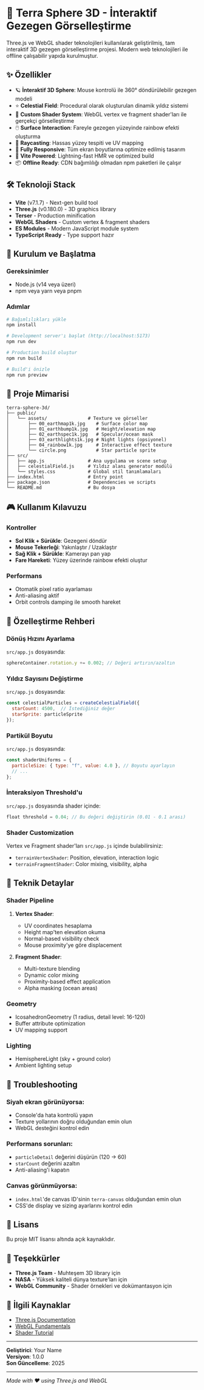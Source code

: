 # 🌌 Terra Sphere 3D - İnteraktif Gezegen Görselleştirme

Three.js ve WebGL shader teknolojileri kullanılarak geliştirilmiş, tam interaktif 3D gezegen görselleştirme projesi. Modern web teknolojileri ile offline çalışabilir yapıda kurulmuştur.

## ✨ Özellikler

- 🪐 **İnteraktif 3D Sphere**: Mouse kontrolü ile 360° döndürülebilir gezegen modeli
- ⭐ **Celestial Field**: Procedural olarak oluşturulan dinamik yıldız sistemi
- 🎨 **Custom Shader System**: WebGL vertex ve fragment shader'ları ile gerçekçi görselleştirme
- 🖱️ **Surface Interaction**: Fareyle gezegen yüzeyinde rainbow efekti oluşturma
- 🎯 **Raycasting**: Hassas yüzey tespiti ve UV mapping
- 📱 **Fully Responsive**: Tüm ekran boyutlarına optimize edilmiş tasarım
- 🚀 **Vite Powered**: Lightning-fast HMR ve optimized build
- 📦 **Offline Ready**: CDN bağımlılığı olmadan npm paketleri ile çalışır

## 🛠️ Teknoloji Stack

- **Vite** (v7.1.7) - Next-gen build tool
- **Three.js** (v0.180.0) - 3D graphics library
- **Terser** - Production minification
- **WebGL Shaders** - Custom vertex & fragment shaders
- **ES Modules** - Modern JavaScript module system
- **TypeScript Ready** - Type support hazır

## 🚀 Kurulum ve Başlatma

### Gereksinimler
- Node.js (v14 veya üzeri)
- npm veya yarn veya pnpm

### Adımlar

```bash
# Bağımlılıkları yükle
npm install

# Development server'ı başlat (http://localhost:5173)
npm run dev

# Production build oluştur
npm run build

# Build'i önizle
npm run preview
```

## 📁 Proje Mimarisi

```
terra-sphere-3d/
├── public/
│   └── assets/               # Texture ve görseller
│       ├── 00_earthmap1k.jpg    # Surface color map
│       ├── 01_earthbump1k.jpg   # Height/elevation map
│       ├── 02_earthspec1k.jpg   # Specular/ocean mask
│       ├── 03_earthlights1k.jpg # Night lights (opsiyonel)
│       ├── 04_rainbow1k.jpg     # Interactive effect texture
│       └── circle.png           # Star particle sprite
├── src/
│   ├── app.js                # Ana uygulama ve scene setup
│   ├── celestialField.js     # Yıldız alanı generator modülü
│   └── styles.css            # Global stil tanımlamaları
├── index.html                # Entry point
├── package.json              # Dependencies ve scripts
└── README.md                 # Bu dosya
```

## 🎮 Kullanım Kılavuzu

### Kontroller
- **Sol Klik + Sürükle**: Gezegeni döndür
- **Mouse Tekerleği**: Yakınlaştır / Uzaklaştır
- **Sağ Klik + Sürükle**: Kamerayı pan yap
- **Fare Hareketi**: Yüzey üzerinde rainbow efekti oluştur

### Performans
- Otomatik pixel ratio ayarlaması
- Anti-aliasing aktif
- Orbit controls damping ile smooth hareket

## 🎨 Özelleştirme Rehberi

### Dönüş Hızını Ayarlama
`src/app.js` dosyasında:
```javascript
sphereContainer.rotation.y += 0.002; // Değeri artırın/azaltın
```

### Yıldız Sayısını Değiştirme
`src/app.js` dosyasında:
```javascript
const celestialParticles = createCelestialField({ 
  starCount: 4500,  // İstediğiniz değer
  starSprite: particleSprite 
});
```

### Partikül Boyutu
`src/app.js` dosyasında:
```javascript
const shaderUniforms = {
  particleSize: { type: "f", value: 4.0 }, // Boyutu ayarlayın
  // ...
};
```

### İnteraksiyon Threshold'u
`src/app.js` dosyasında shader içinde:
```javascript
float threshold = 0.04; // Bu değeri değiştirin (0.01 - 0.1 arası)
```

### Shader Customization
Vertex ve Fragment shader'ları `src/app.js` içinde bulabilirsiniz:
- `terrainVertexShader`: Position, elevation, interaction logic
- `terrainFragmentShader`: Color mixing, visibility, alpha

## 🎯 Teknik Detaylar

### Shader Pipeline
1. **Vertex Shader**:
   - UV coordinates hesaplama
   - Height map'ten elevation okuma
   - Normal-based visibility check
   - Mouse proximity'ye göre displacement
   
2. **Fragment Shader**:
   - Multi-texture blending
   - Dynamic color mixing
   - Proximity-based effect application
   - Alpha masking (ocean areas)

### Geometry
- IcosahedronGeometry (1 radius, detail level: 16-120)
- Buffer attribute optimization
- UV mapping support

### Lighting
- HemisphereLight (sky + ground color)
- Ambient lighting setup

## 🐛 Troubleshooting

### Siyah ekran görünüyorsa:
- Console'da hata kontrolü yapın
- Texture yollarının doğru olduğundan emin olun
- WebGL desteğini kontrol edin

### Performans sorunları:
- `particleDetail` değerini düşürün (120 → 60)
- `starCount` değerini azaltın
- Anti-aliasing'i kapatın

### Canvas görünmüyorsa:
- `index.html`'de canvas ID'sinin `terra-canvas` olduğundan emin olun
- CSS'de display ve sizing ayarlarını kontrol edin

## 📝 Lisans

Bu proje MIT lisansı altında açık kaynaklıdır.

## 🙏 Teşekkürler

- **Three.js Team** - Muhteşem 3D library için
- **NASA** - Yüksek kaliteli dünya texture'ları için
- **WebGL Community** - Shader örnekleri ve dokümantasyon için

## 🔗 İlgili Kaynaklar

- [Three.js Documentation](https://threejs.org/docs/)
- [WebGL Fundamentals](https://webglfundamentals.org/)
- [Shader Tutorial](https://thebookofshaders.com/)

---

**Geliştirici**: Your Name  
**Versiyon**: 1.0.0  
**Son Güncelleme**: 2025

---

*Made with ❤️ using Three.js and WebGL*
